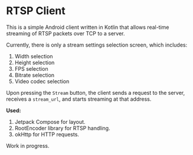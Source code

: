 # RTSP Client

This is a simple Android client written in Kotlin that allows real-time streaming of RTSP packets over TCP to a server.

Currently, there is only a stream settings selection screen, which includes:
1. Width selection
2. Height selection
3. FPS selection
4. Bitrate selection
5. Video codec selection

Upon pressing the `Stream` button, the client sends a request to the server, receives a `stream_url`, and starts streaming at that address.

**Used:**
1. Jetpack Compose for layout.
2. RootEncoder library for RTSP handling.
3. okHttp for HTTP requests.

Work in progress.
